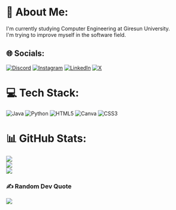# 💫 About Me:
I'm currently studying Computer Engineering at Giresun University.<br>I'm trying to improve myself in the software field.


## 🌐 Socials:
[![Discord](https://img.shields.io/badge/Discord-%237289DA.svg?logo=discord&logoColor=white)](https://discord.gg/tsymn) [![Instagram](https://img.shields.io/badge/Instagram-%23E4405F.svg?logo=Instagram&logoColor=white)](https://instagram.com/https://www.instagram.com/tulinnsymn?igsh=MWVuZW1wNmhwZjJzYg%3D%3D&utm_source=qr) [![LinkedIn](https://img.shields.io/badge/LinkedIn-%230077B5.svg?logo=linkedin&logoColor=white)](https://linkedin.com/in/https://www.linkedin.com/in/t%C3%BClin-seymeno%C4%9Flu-797781294?utm_source=share&utm_campaign=share_via&utm_content=profile&utm_medium=ios_app) [![X](https://img.shields.io/badge/X-black.svg?logo=X&logoColor=white)](https://x.com/tulinsey) 

# 💻 Tech Stack:
![Java](https://img.shields.io/badge/java-%23ED8B00.svg?style=flat&logo=openjdk&logoColor=white) ![Python](https://img.shields.io/badge/python-3670A0?style=flat&logo=python&logoColor=ffdd54) ![HTML5](https://img.shields.io/badge/html5-%23E34F26.svg?style=flat&logo=html5&logoColor=white) ![Canva](https://img.shields.io/badge/Canva-%2300C4CC.svg?style=flat&logo=Canva&logoColor=white) ![CSS3](https://img.shields.io/badge/css3-%231572B6.svg?style=flat&logo=css3&logoColor=white)
# 📊 GitHub Stats:
![](https://github-readme-stats.vercel.app/api?username=tulinsymn&theme=radical&hide_border=false&include_all_commits=false&count_private=false)<br/>
![](https://github-readme-streak-stats.herokuapp.com/?user=tulinsymn&theme=radical&hide_border=false)<br/>
![](https://github-readme-stats.vercel.app/api/top-langs/?username=tulinsymn&theme=radical&hide_border=false&include_all_commits=false&count_private=false&layout=compact)

### ✍️ Random Dev Quote
![](https://quotes-github-readme.vercel.app/api?type=horizontal&theme=tokyonight)

